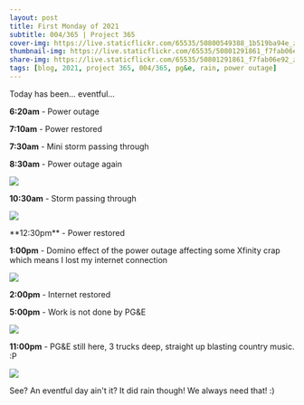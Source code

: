 ```yaml
---
layout: post
title: First Monday of 2021
subtitle: 004/365 | Project 365
cover-img: https://live.staticflickr.com/65535/50800549388_1b519ba94e_z.jpg
thumbnail-img: https://live.staticflickr.com/65535/50801291861_f7fab06e92_z.jpg
share-img: https://live.staticflickr.com/65535/50801291861_f7fab06e92_z.jpg
tags: [blog, 2021, project 365, 004/365, pg&e, rain, power outage]
---
```

Today has been... eventful... 

**6:20am** - Power outage

**7:10am** - Power restored

**7:30am** - Mini storm passing through

**8:30am** - Power outage again
<p class="post-img-wrap">
  <img src="https://live.staticflickr.com/65535/50801408097_98f033c062_b.jpg">
</p>

**10:30am** - Storm passing through
<p class="post-img-wrap">
  <img src="https://live.staticflickr.com/65535/50801291861_4522de39a6_h.jpg">
</p>
**12:30pm** - Power restored

**1:00pm** - Domino effect of the power outage affecting some Xfinity crap which means I lost my internet connection
<p class="post-img-wrap">
  <img src="https://live.staticflickr.com/65535/50801868711_5907197571_b.jpg">
</p>

**2:00pm** - Internet restored

**5:00pm** - Work is not done by PG&E
<p class="post-img-wrap">
  <img src="https://live.staticflickr.com/65535/50801240023_61697abdd1_h.jpg">
</p>

**11:00pm** - PG&E still here, 3 trucks deep, straight up blasting country music. :P
<p class="post-img-wrap">
  <img src="https://scontent-sjc3-1.cdninstagram.com/v/t51.2885-15/e35/121497899_886867158742981_2072185397173203031_n.jpg?_nc_ht=scontent-sjc3-1.cdninstagram.com&_nc_cat=101&_nc_ohc=-FAe7N4FU4IAX-_sRxu&tp=1&oh=f27731266a10ee80a44f60de71e89057&oe=601CDE23">
</p>

See? An eventful day ain't it? It did rain though! We always need that! :)
